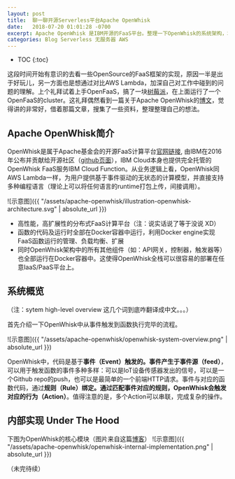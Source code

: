 ```yaml
---
layout: post
title:  聊一聊开源Serverless平台Apache OpenWhisk
date:   2018-07-20 01:01:28 -0700
excerpt: Apache OpenWhisk 是IBM开源的FaaS平台。整理一下OpenWhisk的系统架构，和自己对OpenWhisk的理解。
categories: Blog Serverless 无服务器 AWS
---
```


* TOC
{:toc}

这段时间开始有意识的去看一些OpenSource的FaaS框架的实现，原因一半是出于好玩儿，另一方面也是想通过对比AWS Lambda，加深自己对工作中碰到的问题的理解。上个礼拜试着上手OpenFaaS，搞了一块[树莓派](https://www.weibo.com/2663109067/GpS6o8haD)，在上面运行了一个OpenFaaS的cluster。这礼拜偶然看到一篇关于Apache OpenWhisk的[博文](https://medium.com/openwhisk/uncovering-the-magic-how-serverless-platforms-really-work-3cb127b05f71)，觉得讲的非常好，借着那篇文章，搜集了一些资料，整理整理自己的想法。

## Apache OpenWhisk简介
OpenWhisk是属于Apache基金会的开源FaaS计算平台[官网链接](https://openwhisk.apache.org/), 由IBM在2016年公布并贡献给开源社区（[github页面](https://github.com/apache/incubator-openwhisk)），IBM Cloud本身也提供完全托管的OpenWhisk FaaS服务IBM Cloud Function。从业务逻辑上看，OpenWhisk同AWS Lambda一样，为用户提供基于事件驱动的无状态的计算模型，并直接支持多种编程语言（理论上可以将任何语言的runtime打包上传，间接调用）。

![示意图]({{ "/assets/apache-openwhisk/illustration-openwhisk-architecture.svg" | absolute_url }})

- 高性能，高扩展性的分布式FaaS计算平台（注：说实话说了等于没说 XD）
- 函数的代码及运行时全部在Docker容器中运行，利用Docker engine实现FaaS函数运行的管理、负载均衡、扩展
- 同时OpenWhisk架构中的所有其他组件（如：API网关，控制器，触发器等）也全部运行在Docker容器中。这使得OpenWhisk全栈可以很容易的部署在任意IaaS/PaaS平台上。

## 系统概览 
（注：sytem high-level overview 这几个词到底咋翻译成中文。。。）

首先介绍一下OpenWhisk中从事件触发到函数执行完毕的流程。

![示意图]({{ "/assets/apache-openwhisk/openwhisk-system-overview.png" | absolute_url }})

OpenWhisk中，代码是基于**事件（Event）**触发的。事件产生于**事件源（feed）**，可以用于触发函数的事件多种多样：可以是IoT设备传感器发出的信号，可以是一个Github repo的push，也可以是最简单的一个前端HTTP请求。事件与对应的函数代码，通过**规则（Rule）**绑定。通过匹配事件对应的规则，OpenWhisk会触发对应的**行为（Action）**。值得注意的是，多个Action可以串联，完成复杂的操作。

## 内部实现 Under The Hood

下图为OpenWhisk的核心模块（图片来自这篇[博客](https://medium.com/openwhisk/uncovering-the-magic-how-serverless-platforms-really-work-3cb127b05f71)）
![示意图]({{ "/assets/apache-openwhisk/openwhisk-internal-implementation.png" | absolute_url }})

（未完待续）
